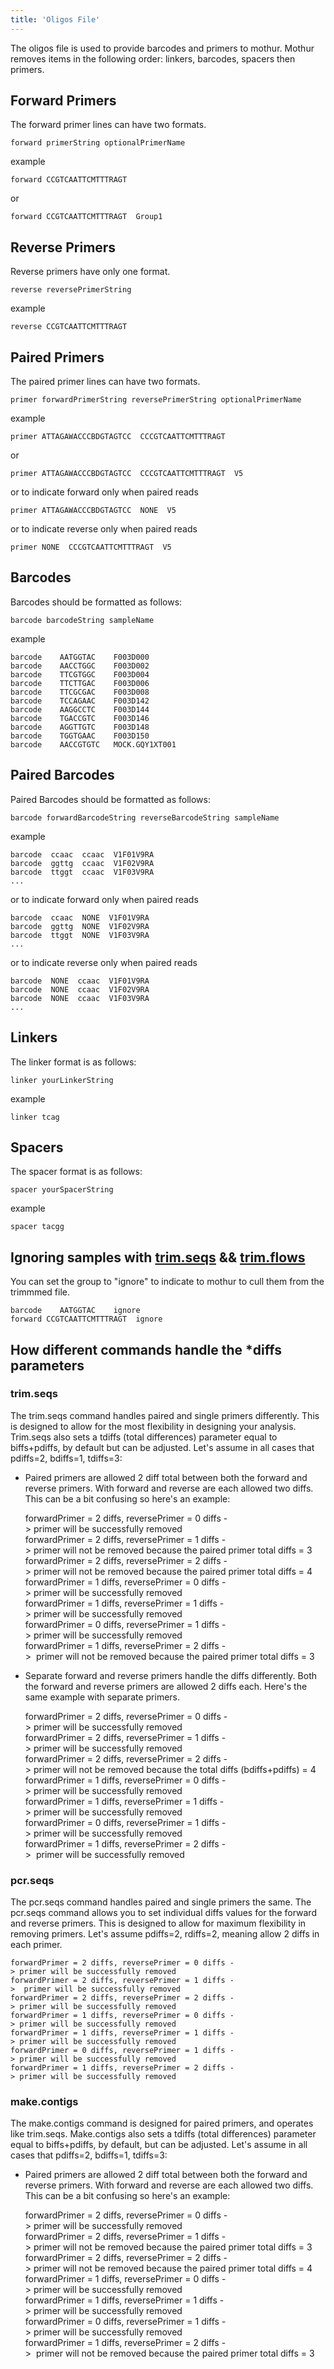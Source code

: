 ```yaml
---
title: 'Oligos File'
---
```

The oligos file is used to provide barcodes and primers to mothur.
Mothur removes items in the following order: linkers, barcodes, spacers
then primers.

## Forward Primers

The forward primer lines can have two formats.

    forward primerString optionalPrimerName

example

    forward CCGTCAATTCMTTTRAGT

or

    forward CCGTCAATTCMTTTRAGT  Group1

## Reverse Primers

Reverse primers have only one format.

    reverse reversePrimerString

example

    reverse CCGTCAATTCMTTTRAGT

## Paired Primers

The paired primer lines can have two formats.

    primer forwardPrimerString reversePrimerString optionalPrimerName

example

    primer ATTAGAWACCCBDGTAGTCC  CCCGTCAATTCMTTTRAGT

or

    primer ATTAGAWACCCBDGTAGTCC  CCCGTCAATTCMTTTRAGT  V5

or to indicate forward only when paired reads

    primer ATTAGAWACCCBDGTAGTCC  NONE  V5

or to indicate reverse only when paired reads

    primer NONE  CCCGTCAATTCMTTTRAGT  V5

## Barcodes

Barcodes should be formatted as follows:

    barcode barcodeString sampleName

example

    barcode    AATGGTAC    F003D000
    barcode    AACCTGGC    F003D002
    barcode    TTCGTGGC    F003D004
    barcode    TTCTTGAC    F003D006
    barcode    TTCGCGAC    F003D008
    barcode    TCCAGAAC    F003D142
    barcode    AAGGCCTC    F003D144
    barcode    TGACCGTC    F003D146
    barcode    AGGTTGTC    F003D148
    barcode    TGGTGAAC    F003D150
    barcode    AACCGTGTC   MOCK.GQY1XT001

## Paired Barcodes

Paired Barcodes should be formatted as follows:

    barcode forwardBarcodeString reverseBarcodeString sampleName

example

    barcode  ccaac  ccaac  V1F01V9RA
    barcode  ggttg  ccaac  V1F02V9RA
    barcode  ttggt  ccaac  V1F03V9RA
    ...

or to indicate forward only when paired reads

    barcode  ccaac  NONE  V1F01V9RA
    barcode  ggttg  NONE  V1F02V9RA
    barcode  ttggt  NONE  V1F03V9RA
    ...

or to indicate reverse only when paired reads

    barcode  NONE  ccaac  V1F01V9RA
    barcode  NONE  ccaac  V1F02V9RA
    barcode  NONE  ccaac  V1F03V9RA
    ...

## Linkers

The linker format is as follows:

    linker yourLinkerString

example

    linker tcag

## Spacers

The spacer format is as follows:

    spacer yourSpacerString

example

    spacer tacgg

## Ignoring samples with [trim.seqs](trim.seqs) && [trim.flows](trim.flows)

You can set the group to \"ignore\" to indicate to mothur to cull them
from the trimmmed file.

    barcode    AATGGTAC    ignore
    forward CCGTCAATTCMTTTRAGT  ignore

## How different commands handle the \*diffs parameters

### trim.seqs

The trim.seqs command handles paired and single primers differently.
This is designed to allow for the most flexibility in designing your
analysis. Trim.seqs also sets a tdiffs (total differences) parameter
equal to biffs+pdiffs, by default but can be adjusted. Let\'s assume in
all cases that pdiffs=2, bdiffs=1, tdiffs=3:

-   Paired primers are allowed 2 diff total between both the forward and
    reverse primers. With forward and reverse are each allowed two
    diffs. This can be a bit confusing so here\'s an example:

    forwardPrimer = 2 diffs, reversePrimer = 0 diffs -> primer will be successfully removed
    forwardPrimer = 2 diffs, reversePrimer = 1 diffs -> primer will not be removed because the paired primer total diffs = 3
    forwardPrimer = 2 diffs, reversePrimer = 2 diffs -> primer will not be removed because the paired primer total diffs = 4
    forwardPrimer = 1 diffs, reversePrimer = 0 diffs -> primer will be successfully removed
    forwardPrimer = 1 diffs, reversePrimer = 1 diffs -> primer will be successfully removed
    forwardPrimer = 0 diffs, reversePrimer = 1 diffs -> primer will be successfully removed
    forwardPrimer = 1 diffs, reversePrimer = 2 diffs ->  primer will not be removed because the paired primer total diffs = 3

-   Separate forward and reverse primers handle the diffs differently.
    Both the forward and reverse primers are allowed 2 diffs each.
    Here\'s the same example with separate primers.

    forwardPrimer = 2 diffs, reversePrimer = 0 diffs -> primer will be successfully removed
    forwardPrimer = 2 diffs, reversePrimer = 1 diffs -> primer will be successfully removed
    forwardPrimer = 2 diffs, reversePrimer = 2 diffs -> primer will not be removed because the total diffs (bdiffs+pdiffs) = 4 
    forwardPrimer = 1 diffs, reversePrimer = 0 diffs -> primer will be successfully removed
    forwardPrimer = 1 diffs, reversePrimer = 1 diffs -> primer will be successfully removed
    forwardPrimer = 0 diffs, reversePrimer = 1 diffs -> primer will be successfully removed
    forwardPrimer = 1 diffs, reversePrimer = 2 diffs ->  primer will be successfully removed

### pcr.seqs

The pcr.seqs command handles paired and single primers the same. The
pcr.seqs command allows you to set individual diffs values for the
forward and reverse primers. This is designed to allow for maximum
flexibility in removing primers. Let\'s assume pdiffs=2, rdiffs=2,
meaning allow 2 diffs in each primer.

    forwardPrimer = 2 diffs, reversePrimer = 0 diffs -> primer will be successfully removed
    forwardPrimer = 2 diffs, reversePrimer = 1 diffs ->  primer will be successfully removed
    forwardPrimer = 2 diffs, reversePrimer = 2 diffs -> primer will be successfully removed
    forwardPrimer = 1 diffs, reversePrimer = 0 diffs -> primer will be successfully removed
    forwardPrimer = 1 diffs, reversePrimer = 1 diffs -> primer will be successfully removed
    forwardPrimer = 0 diffs, reversePrimer = 1 diffs -> primer will be successfully removed
    forwardPrimer = 1 diffs, reversePrimer = 2 diffs -> primer will be successfully removed

### make.contigs

The make.contigs command is designed for paired primers, and operates
like trim.seqs. Make.contigs also sets a tdiffs (total differences)
parameter equal to biffs+pdiffs, by default, but can be adjusted. Let\'s
assume in all cases that pdiffs=2, bdiffs=1, tdiffs=3:

-   Paired primers are allowed 2 diff total between both the forward and
    reverse primers. With forward and reverse are each allowed two
    diffs. This can be a bit confusing so here\'s an example:

    forwardPrimer = 2 diffs, reversePrimer = 0 diffs -> primer will be successfully removed
    forwardPrimer = 2 diffs, reversePrimer = 1 diffs -> primer will not be removed because the paired primer total diffs = 3
    forwardPrimer = 2 diffs, reversePrimer = 2 diffs -> primer will not be removed because the paired primer total diffs = 4
    forwardPrimer = 1 diffs, reversePrimer = 0 diffs -> primer will be successfully removed
    forwardPrimer = 1 diffs, reversePrimer = 1 diffs -> primer will be successfully removed
    forwardPrimer = 0 diffs, reversePrimer = 1 diffs -> primer will be successfully removed
    forwardPrimer = 1 diffs, reversePrimer = 2 diffs ->  primer will not be removed because the paired primer total diffs = 3

